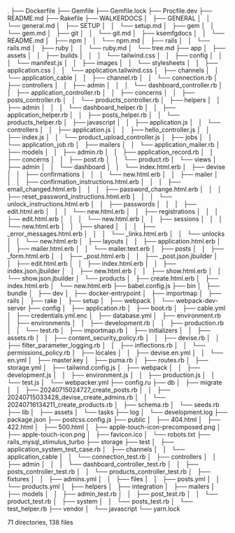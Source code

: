 .
├── Dockerfile
├── Gemfile
├── Gemfile.lock
├── Procfile.dev
├── README.md
├── Rakefile
├── WALKERDOCS
│   ├── GENERAL
│   │   └── general.md
│   ├── SETUP
│   │   └── setup.md
│   ├── gem
│   │   └── gem.md
│   ├── git
│   │   └── git.md
│   ├── ksemfgdocs
│   │   └── README.md
│   ├── npm
│   │   └── npm.md
│   ├── rails
│   │   └── rails.md
│   ├── ruby
│   │   └── ruby.md
│   └── tree.md
├── app
│   ├── assets
│   │   ├── builds
│   │   │   └── tailwind.css
│   │   ├── config
│   │   │   └── manifest.js
│   │   ├── images
│   │   └── stylesheets
│   │       ├── application.css
│   │       └── application.tailwind.css
│   ├── channels
│   │   └── application_cable
│   │       ├── channel.rb
│   │       └── connection.rb
│   ├── controllers
│   │   ├── admin
│   │   │   └── dashboard_controller.rb
│   │   ├── application_controller.rb
│   │   ├── concerns
│   │   ├── posts_controller.rb
│   │   └── products_controller.rb
│   ├── helpers
│   │   ├── admin
│   │   │   └── dashboard_helper.rb
│   │   ├── application_helper.rb
│   │   ├── posts_helper.rb
│   │   └── products_helper.rb
│   ├── javascript
│   │   ├── application.js
│   │   └── controllers
│   │       ├── application.js
│   │       ├── hello_controller.js
│   │       ├── index.js
│   │       └── product_upload_controller.js
│   ├── jobs
│   │   └── application_job.rb
│   ├── mailers
│   │   └── application_mailer.rb
│   ├── models
│   │   ├── admin.rb
│   │   ├── application_record.rb
│   │   ├── concerns
│   │   ├── post.rb
│   │   └── product.rb
│   └── views
│       ├── admin
│       │   └── dashboard
│       │       └── index.html.erb
│       ├── devise
│       │   ├── confirmations
│       │   │   └── new.html.erb
│       │   ├── mailer
│       │   │   ├── confirmation_instructions.html.erb
│       │   │   ├── email_changed.html.erb
│       │   │   ├── password_change.html.erb
│       │   │   ├── reset_password_instructions.html.erb
│       │   │   └── unlock_instructions.html.erb
│       │   ├── passwords
│       │   │   ├── edit.html.erb
│       │   │   └── new.html.erb
│       │   ├── registrations
│       │   │   ├── edit.html.erb
│       │   │   └── new.html.erb
│       │   ├── sessions
│       │   │   └── new.html.erb
│       │   ├── shared
│       │   │   ├── _error_messages.html.erb
│       │   │   └── _links.html.erb
│       │   └── unlocks
│       │       └── new.html.erb
│       ├── layouts
│       │   ├── application.html.erb
│       │   ├── mailer.html.erb
│       │   └── mailer.text.erb
│       ├── posts
│       │   ├── _form.html.erb
│       │   ├── _post.html.erb
│       │   ├── _post.json.jbuilder
│       │   ├── edit.html.erb
│       │   ├── index.html.erb
│       │   ├── index.json.jbuilder
│       │   ├── new.html.erb
│       │   ├── show.html.erb
│       │   └── show.json.jbuilder
│       └── products
│           ├── create.html.erb
│           ├── index.html.erb
│           └── new.html.erb
├── babel.config.js
├── bin
│   ├── bundle
│   ├── dev
│   ├── docker-entrypoint
│   ├── importmap
│   ├── rails
│   ├── rake
│   ├── setup
│   ├── webpack
│   └── webpack-dev-server
├── config
│   ├── application.rb
│   ├── boot.rb
│   ├── cable.yml
│   ├── credentials.yml.enc
│   ├── database.yml
│   ├── environment.rb
│   ├── environments
│   │   ├── development.rb
│   │   ├── production.rb
│   │   └── test.rb
│   ├── importmap.rb
│   ├── initializers
│   │   ├── assets.rb
│   │   ├── content_security_policy.rb
│   │   ├── devise.rb
│   │   ├── filter_parameter_logging.rb
│   │   ├── inflections.rb
│   │   └── permissions_policy.rb
│   ├── locales
│   │   ├── devise.en.yml
│   │   └── en.yml
│   ├── master.key
│   ├── puma.rb
│   ├── routes.rb
│   ├── storage.yml
│   ├── tailwind.config.js
│   ├── webpack
│   │   ├── development.js
│   │   ├── environment.js
│   │   ├── production.js
│   │   └── test.js
│   └── webpacker.yml
├── config.ru
├── db
│   ├── migrate
│   │   ├── 20240715024727_create_posts.rb
│   │   ├── 20240715033428_devise_create_admins.rb
│   │   └── 20240716134211_create_products.rb
│   ├── schema.rb
│   └── seeds.rb
├── lib
│   ├── assets
│   └── tasks
├── log
│   └── development.log
├── package.json
├── postcss.config.js
├── public
│   ├── 404.html
│   ├── 422.html
│   ├── 500.html
│   ├── apple-touch-icon-precomposed.png
│   ├── apple-touch-icon.png
│   ├── favicon.ico
│   └── robots.txt
├── rails_mysql_stimulus_turbo
├── storage
├── test
│   ├── application_system_test_case.rb
│   ├── channels
│   │   └── application_cable
│   │       └── connection_test.rb
│   ├── controllers
│   │   ├── admin
│   │   │   └── dashboard_controller_test.rb
│   │   ├── posts_controller_test.rb
│   │   └── products_controller_test.rb
│   ├── fixtures
│   │   ├── admins.yml
│   │   ├── files
│   │   ├── posts.yml
│   │   └── products.yml
│   ├── helpers
│   ├── integration
│   ├── mailers
│   ├── models
│   │   ├── admin_test.rb
│   │   ├── post_test.rb
│   │   └── product_test.rb
│   ├── system
│   │   └── posts_test.rb
│   └── test_helper.rb
├── vendor
│   └── javascript
└── yarn.lock

71 directories, 138 files
